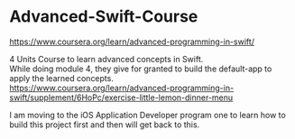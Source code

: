 # Advanced-Swift-Course

https://www.coursera.org/learn/advanced-programming-in-swift/

4 Units Course to learn advanced concepts in Swift.  
While doing module 4, they give for granted to build the default-app to apply the learned concepts.  
https://www.coursera.org/learn/advanced-programming-in-swift/supplement/6HoPc/exercise-little-lemon-dinner-menu


I am moving to the iOS Application Developer program one to learn how to build this project first and then will get back to this.  
